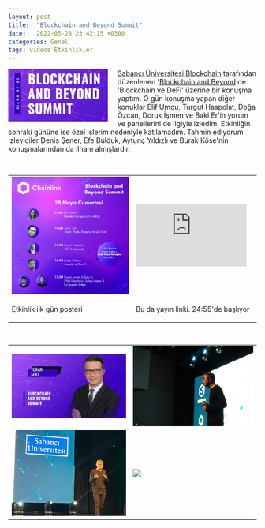 ```yaml
---
layout: post
title:  "Blockchain and Beyond Summit"
date:   2022-05-28 23:42:15 +0300
categories: Genel
tags: videos Etkinlikler
---
```


<img align="left" src="/assets/su_blockchain_summit_poster.jpg" style="width:40%; padding-right:20px"> [Sabancı Üniversitesi Blockchain](https://twitter.com/SUBlockchain) tarafından düzenlenen '[Blockchain and Beyond](https://sites.google.com/view/blockchain-beyondsummit/ana-sayfa)'de 'Blockchain ve DeFi' üzerine bir konuşma yaptım. O gün konuşma yapan diğer konuklar Elif Umcu, Turgut Haspolat, Doğa Özcan, Doruk İşmen ve Baki Er'in yorum ve panellerini de ilgiyle izledim. Etkinliğin sonraki gününe ise özel işlerim nedeniyle katılamadım. Tahmin ediyorum izleyiciler Denis Şener, Efe Bulduk, Aytunç Yıldızlı ve Burak Köse'nin konuşmalarından da ilham almışlardır. 

&nbsp;

<table><tr>
<td style="width:50%">
<img src="/assets/sub-poster_800.jpg"></td>
</td>
<td style="width:50%"><iframe width="224" height="126" src="https://www.youtube.com/embed//B_1WuJ9Ee2o?t=1500" frameborder="0" allowfullscreen></iframe>
</tr>
<tr><td style="width:50%; vertical-align:top">
<p>
Etkinlik ilk gün posteri
</p></td>
<td style="width:50%; vertical-align:top">
<p>Bu da yayın linki. 24:55'de başlıyor</p>
</td>
</tr>
</table>

&nbsp;

<table>
<tr>
<td style>
<img src="/assets/ts_su_2_800.jpg">
</td>
<td style><img src="/assets/ts_su_blockchain_800.jpg">
</td>
</tr>
<tr>
<td style>
<img src="/assets/ts-sub-2_800.jpg">
</td>
<td style><img src="/assets/ts_sub_5_800.jpgg">
</td>
</tr>
</table>
